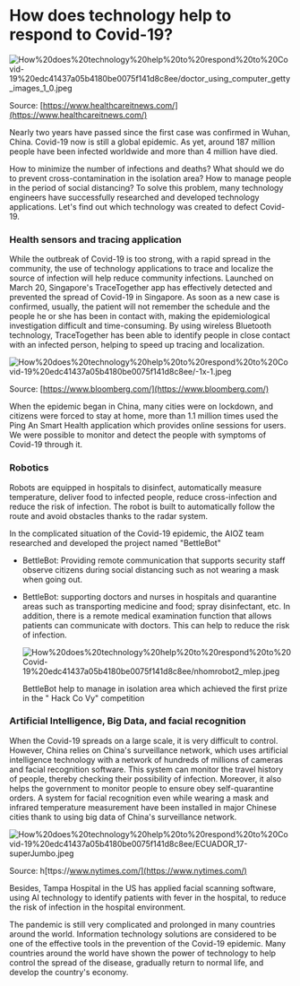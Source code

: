 # How does technology help to respond to Covid-19?

![How%20does%20technology%20help%20to%20respond%20to%20Covid-19%20edc41437a05b4180be0075f141d8c8ee/doctor_using_computer_getty_images_1_0.jpeg](How%20does%20technology%20help%20to%20respond%20to%20Covid-19%20edc41437a05b4180be0075f141d8c8ee/doctor_using_computer_getty_images_1_0.jpeg)

Source: [https://www.healthcareitnews.com/](https://www.healthcareitnews.com/)

Nearly two years have passed since the first case was confirmed in Wuhan, China. Covid-19 now is still a global epidemic. As yet, around 187 million people have been infected worldwide and more than 4 million have died.

How to minimize the number of infections and deaths? What should we do to prevent cross-contamination in the isolation area? How to manage people in the period of social distancing? To solve this problem, many technology engineers have successfully researched and developed technology applications. Let's find out which technology was created to defect Covid-19.

### Health sensors and tracing application

While the outbreak of Covid-19 is too strong, with a rapid spread in the community, the use of technology applications to trace and localize the source of infection will help reduce community infections. Launched on March 20, Singapore's TraceTogether app has effectively detected and prevented the spread of Covid-19 in Singapore. As soon as a new case is confirmed, usually, the patient will not remember the schedule and the people he or she has been in contact with, making the epidemiological investigation difficult and time-consuming. By using wireless Bluetooth technology, TraceTogether has been able to identify people in close contact with an infected person, helping to speed up tracing and localization.

![How%20does%20technology%20help%20to%20respond%20to%20Covid-19%20edc41437a05b4180be0075f141d8c8ee/-1x-1.jpeg](How%20does%20technology%20help%20to%20respond%20to%20Covid-19%20edc41437a05b4180be0075f141d8c8ee/-1x-1.jpeg)

Source: [https://www.bloomberg.com/](https://www.bloomberg.com/)

When the epidemic began in China, many cities were on lockdown, and citizens were forced to stay at home, more than 1.1 million times used the Ping An Smart Health application which provides online sessions for users. We were possible to monitor and detect the people with symptoms of Covid-19 through it.

### Robotics

Robots are equipped in hospitals to disinfect, automatically measure temperature, deliver food to infected people, reduce cross-infection and reduce the risk of infection. The robot is built to automatically follow the route and avoid obstacles thanks to the radar system.

In the complicated situation of the Covid-19 epidemic, the AIOZ team researched and developed the project named "BettleBot"

- BettleBot: Providing remote communication that supports security staff observe citizens during social distancing such as not wearing a mask when going out.
- BettleBot: supporting doctors and nurses in hospitals and quarantine areas such as transporting medicine and food; spray disinfectant, etc. In addition, there is a remote medical examination function that allows patients can communicate with doctors. This can help to reduce the risk of infection.

    ![How%20does%20technology%20help%20to%20respond%20to%20Covid-19%20edc41437a05b4180be0075f141d8c8ee/nhomrobot2_mlep.jpeg](How%20does%20technology%20help%20to%20respond%20to%20Covid-19%20edc41437a05b4180be0075f141d8c8ee/nhomrobot2_mlep.jpeg)

    BettleBot help to manage in isolation area which achieved the first prize in the " Hack Co Vy" competition

### Artificial Intelligence, Big Data, and facial recognition

When the Covid-19 spreads on a large scale, it is very difficult to control. However, China relies on China's surveillance network, which uses artificial intelligence technology with a network of hundreds of millions of cameras and facial recognition software. This system can monitor the travel history of people, thereby checking their possibility of infection. Moreover, it also helps the government to monitor people to ensure obey self-quarantine orders. A system for facial recognition even while wearing a mask and infrared temperature measurement have been installed in major Chinese cities thank to using big data of China's surveillance network.

![How%20does%20technology%20help%20to%20respond%20to%20Covid-19%20edc41437a05b4180be0075f141d8c8ee/ECUADOR_17-superJumbo.jpeg](How%20does%20technology%20help%20to%20respond%20to%20Covid-19%20edc41437a05b4180be0075f141d8c8ee/ECUADOR_17-superJumbo.jpeg)

Source: h[ttps://www.nytimes.com/](https://www.nytimes.com/)

Besides, Tampa Hospital in the US has applied facial scanning software, using AI technology to identify patients with fever in the hospital, to reduce the risk of infection in the hospital environment.

The pandemic is still very complicated and prolonged in many countries around the world. Information technology solutions are considered to be one of the effective tools in the prevention of the Covid-19 epidemic. Many countries around the world have shown the power of technology to help control the spread of the disease, gradually return to normal life, and develop the country's economy.